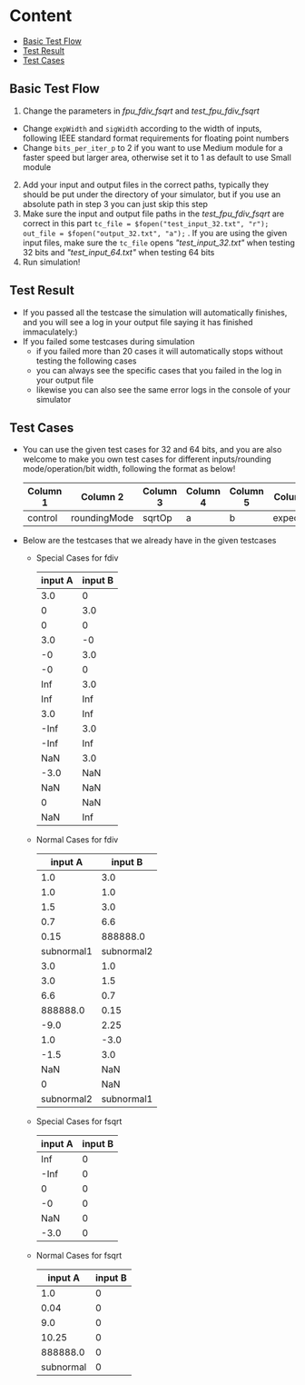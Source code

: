 # Content

- [Basic Test Flow](#section1)
- [Test Result](#section2)
- [Test Cases](#section3)

## Basic Test Flow <a name="section1"></a>

1. Change the parameters in *fpu_fdiv_fsqrt* and *test_fpu_fdiv_fsqrt*
- Change `expWidth` and `sigWidth` according to the width of inputs, following IEEE standard format requirements for floating point numbers
- Change `bits_per_iter_p` to 2 if you want to use Medium module for a faster speed but larger area, otherwise set it to 1 as default to use Small module
2. Add your input and output files in the correct paths, typically they should be put under the directory of your simulator, but if you use an absolute path in step 3 you can just skip this step
3. Make sure the input and output file paths in the *test_fpu_fdiv_fsqrt* are correct in this part ```tc_file = $fopen("test_input_32.txt", "r");
		out_file = $fopen("output_32.txt", "a");``` . If you are using the given input files, make sure the `tc_file` opens *"test_input_32.txt"* when testing 32 bits and *"test_input_64.txt"* when testing 64 bits
4. Run simulation!

## Test Result <a name="section2"></a>

- If you passed all the testcase the simulation will automatically finishes, and you will see a log in your output file saying it has finished immaculately:)
- If you failed some testcases during simulation
  - if you failed more than 20 cases it will automatically stops without testing the following cases
  - you can always see the specific cases that you failed in the log in your output file
  - likewise you can also see the same error logs in the console of your simulator


## Test Cases <a name="section3"></a>
- You can use the given test cases for 32 and 64 bits, and you are also welcome to make you own test cases for different inputs/rounding mode/operation/bit width, following the format as below!

    | Column 1 | Column 2 | Column 3 | Column 4 | Column 5 | Column 6 | Column 7 |
    | -------- | -------- | -------- | -------- | -------- | -------- | -------- |
    | control | roundingMode | sqrtOp | a | b | expectOut | expectExceptionFlags |
- Below are the testcases that we already have in the given testcases
  - Special Cases for fdiv       
  
    | input A  | input B  |
    | -------- | -------- |
    | 3.0      | 0        |
    | 0        | 3.0      |
    | 0        | 0        |
    | 3.0      | -0       |
    | -0       | 3.0      |
    | -0       | 0        |
    | Inf      | 3.0      |
    | Inf      | Inf      |
    | 3.0      | Inf      |
    | -Inf     | 3.0      |
    | -Inf     | Inf      |
    | NaN      | 3.0      |
    | -3.0     | NaN      |
    | NaN      | NaN      |
    | 0        | NaN      |
    | NaN      | Inf      |

  - Normal Cases for fdiv
  
    | input A  | input B  |
    | -------- | -------- |
    | 1.0      | 3.0      |
    | 1.0      | 1.0      |
    | 1.5      | 3.0      |
    | 0.7      | 6.6      |
    | 0.15     | 888888.0 |
    | subnormal1 | subnormal2 |
    | 3.0      | 1.0      |
    | 3.0      | 1.5      |
    | 6.6      | 0.7      |
    | 888888.0 | 0.15     |
    | -9.0     | 2.25     |
    | 1.0      | -3.0     |
    | -1.5     | 3.0      |
    | NaN      | NaN      |
    | 0        | NaN      |
    | subnormal2 | subnormal1 |
    
  - Special Cases for fsqrt
  
    | input A  | input B  |
    | -------- | -------- |
    | Inf      | 0        |
    | -Inf     | 0        |
    | 0        | 0        |
    | -0       | 0        |
    | NaN      | 0        |
    | -3.0     | 0        |
  
  - Normal Cases for fsqrt
  
    | input A  | input B  |
    | -------- | -------- |
    | 1.0      | 0        |
    | 0.04     | 0        |
    | 9.0      | 0        |
    | 10.25    | 0        |
    | 888888.0 | 0        |
    | subnormal| 0        |
